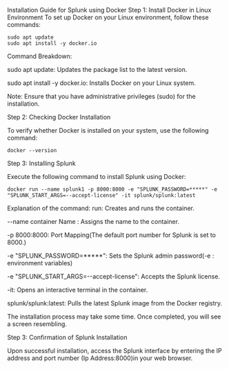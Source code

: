 Installation Guide for Splunk using Docker
Step 1: Install Docker in Linux Environment
To set up Docker on your Linux environment, follow these commands:
```
sudo apt update
sudo apt install -y docker.io
```

Command Breakdown:

sudo apt update: Updates the package list to the latest version.

sudo apt install -y docker.io: Installs Docker on your Linux system.

Note:
Ensure that you have administrative privileges (sudo) for the installation.

Step 2: Checking Docker Installation

To verify whether Docker is installed on your system, use the following command:
```
docker --version
```

Step 3: Installing Splunk

Execute the following command to install Splunk using Docker:
```
docker run --name splunk1 -p 8000:8000 -e "SPLUNK_PASSWORD=*****" -e "SPLUNK_START_ARGS=--accept-license" -it splunk/splunk:latest
```
Explanation of the command:
run: Creates and runs the container.

--name container Name : Assigns the name to the container.

-p 8000:8000: Port Mapping(The default port number for Splunk is set to 8000.)

-e "SPLUNK_PASSWORD=*****": Sets the Splunk admin password(-e : environment variables)

-e "SPLUNK_START_ARGS=--accept-license": Accepts the Splunk license.

-it: Opens an interactive terminal in the container.

splunk/splunk:latest: Pulls the latest Splunk image from the Docker registry.

The installation process may take some time. Once completed, you will see a screen resembling.

Step 3: Confirmation of Splunk Installation

Upon successful installation, access the Splunk interface by entering the IP address and port number (Ip Address:8000)in your web browser.
